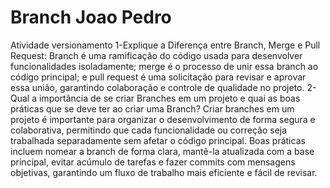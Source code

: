 # Branch Joao Pedro
Atividade versionamento
1-Explique a Diferença entre Branch, Merge e Pull Request:
Branch é uma ramificação do código usada para desenvolver funcionalidades isoladamente; merge é o processo de unir essa branch ao código principal; e pull request é uma solicitação para revisar e aprovar essa união, garantindo colaboração e controle de qualidade no projeto.
2-Qual a importância de se criar Branches em um projeto e quai as boas práticas que se deve ter ao criar uma Branch?
Criar branches em um projeto é importante para organizar o desenvolvimento de forma segura e colaborativa, permitindo que cada funcionalidade ou correção seja trabalhada separadamente sem afetar o código principal. Boas práticas incluem nomear a branch de forma clara, mantê-la atualizada com a base principal, evitar acúmulo de tarefas e fazer commits com mensagens objetivas, garantindo um fluxo de trabalho mais eficiente e fácil de revisar.